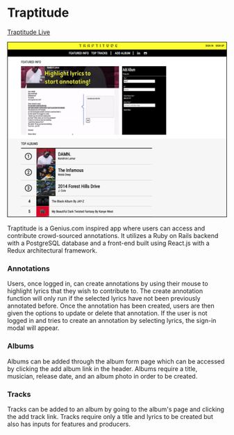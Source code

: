 # Traptitude

[Traptitude Live][live]

[Live]: http://traptitude.com

<img src="app/assets/images/traptitude_home_page.png" style="border: 1px solid black" />

Traptitude is a Genius.com inspired app where users can access and contribute crowd-sourced annotations.
It utilizes a Ruby on Rails backend with a PostgreSQL database and a front-end built using React.js with a Redux architectural framework.

### Annotations

Users, once logged in, can create annotations by using their mouse to highlight lyrics that they wish to contribute to. The create annotation function will only run if the selected lyrics have not been previously annotated before. Once the annotation has been created, users are then given the options to update or delete that annotation. If the user is not logged in and tries to create an annotation by selecting lyrics, the sign-in modal will appear.

### Albums

Albums can be added through the album form page which can be accessed by clicking the add album link in the header. Albums require a title, musician, release date, and an album photo in order to be created.

### Tracks

Tracks can be added to an album by going to the album's page and clicking the add track link. Tracks require only a title and lyrics to be created but also has inputs for features and producers.
